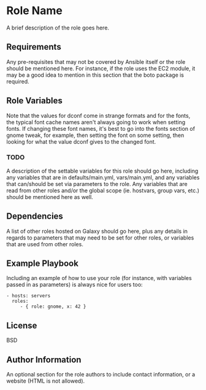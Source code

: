 Role Name
=========

A brief description of the role goes here.

Requirements
------------

Any pre-requisites that may not be covered by Ansible itself or the role should
be mentioned here. For instance, if the role uses the EC2 module, it may be a
good idea to mention in this section that the boto package is required.

Role Variables
--------------

Note that the values for dconf come in strange formats and for the fonts, the typical font cache names aren't always going to work when setting fonts. If changing these font names, it's best to go into the fonts section of gnome tweak, for example, then setting the font on some setting, then looking for what the value dconf gives to the changed font.

### TODO

A description of the settable variables for this role should go here, including
any variables that are in defaults/main.yml, vars/main.yml, and any variables
that can/should be set via parameters to the role. Any variables that are read
from other roles and/or the global scope (ie. hostvars, group vars, etc.) should
be mentioned here as well.

Dependencies
------------

A list of other roles hosted on Galaxy should go here, plus any details in
regards to parameters that may need to be set for other roles, or variables that
are used from other roles.

Example Playbook
----------------

Including an example of how to use your role (for instance, with variables
passed in as parameters) is always nice for users too:

    - hosts: servers
      roles:
         - { role: gnome, x: 42 }

License
-------

BSD

Author Information
------------------

An optional section for the role authors to include contact information, or a
website (HTML is not allowed).
